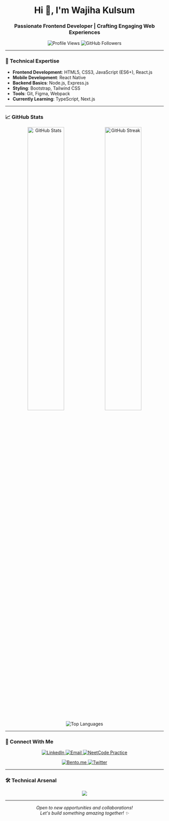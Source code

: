 <h1 align="center">Hi 👋, I'm Wajiha Kulsum</h1>
<h3 align="center">Passionate Frontend Developer | Crafting Engaging Web Experiences</h3>

<p align="center">
  <img src="https://komarev.com/ghpvc/?username=Wajiha-Kulsum&label=Profile%20Views&color=0e75b6&style=flat" alt="Profile Views" />
  <img src="https://img.shields.io/github/followers/Wajiha-Kulsum?label=GitHub%20Followers&style=social" alt="GitHub Followers" />
</p>

---

### 🚀 Technical Expertise
- **Frontend Development**: HTML5, CSS3, JavaScript (ES6+), React.js
- **Mobile Development**: React Native
- **Backend Basics**: Node.js, Express.js
- **Styling**: Bootstrap, Tailwind CSS
- **Tools**: Git, Figma, Webpack
- **Currently Learning**: TypeScript, Next.js

---

### 📈 GitHub Stats
<p align="center">
  <img src="https://github-readme-stats.vercel.app/api?username=Wajiha-Kulsum&show_icons=true&theme=vision-friendly-dark" alt="GitHub Stats" width="48%" />
  <img src="https://github-readme-streak-stats.herokuapp.com/?user=Wajiha-Kulsum&theme=vision-friendly-dark" alt="GitHub Streak" width="48%" />
</p>

<p align="center">
  <img src="https://github-readme-stats.vercel.app/api/top-langs/?username=Wajiha-Kulsum&layout=compact&theme=vision-friendly-dark" alt="Top Languages" />
</p>

---
<!--
### 💼 Featured Projects
1. **E-Commerce Platform**  
   - React.js & Tailwind CSS powered responsive web application
   - [GitHub Repo](https://github.com/Wajiha-Kulsum/e-commerce-platform)

2. **Task Management Mobile App**  
   - React Native application with Firebase backend
   - [GitHub Repo](https://github.com/Wajiha-Kulsum/task-manager-app)
---
-->

### 🤝 Connect With Me
<p align="center">
  <a href="https://www.linkedin.com/in/wajiha-kulsum-101301219/" target="_blank">
    <img src="https://img.shields.io/badge/LinkedIn-0077B5?style=for-the-badge&logo=linkedin&logoColor=white" alt="LinkedIn" />
  </a>
  <a href="mailto:wajihakulsum786@gmail.com">
    <img src="https://img.shields.io/badge/Gmail-D14836?style=for-the-badge&logo=gmail&logoColor=white" alt="Email" />
  </a>
 <a href="https://neetcode.io/practice" target="_blank">
  <img src="https://img.shields.io/badge/NeetCode_Practice-FFA116?style=for-the-badge&logoColor=white" alt="NeetCode Practice" />
</a>
  <p align="center">
  <a href="https://bento.me/yourusername" target="_blank">
    <img src="https://img.shields.io/badge/Bento.me-Visit%20Profile-6c5ce7?style=for-the-badge" alt="Bento.me" />
  </a>
  <a href="https://twitter.com/yourusername" target="_blank">
    <img src="https://img.shields.io/badge/Twitter-Follow%20Me-1DA1F2?style=for-the-badge&logo=twitter" alt="Twitter" />
  </a>
</p>
</p>

---

### 🛠️ Technical Arsenal
<p align="center">
  <img src="https://skillicons.dev/icons?i=html,css,js,react,nodejs,express,tailwind,bootstrap,figma,git,github" />
</p>

---

<p align="center">
  <i>Open to new opportunities and collaborations!</i><br>
  <i>Let's build something amazing together! ✨</i>
</p>
